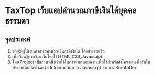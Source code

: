 # TaxTop เว็บแอปคำนวณภาษีเงินได้บุคคลธรรมดา

## จุดประสงค์

1. ช่วยให้ผู้ใช้งานสามารถคำนวณเงินภาษีเงินได้ ได้อย่างรวดเร็ว
2. เพื่อเรียนรู้การเขียนเว็บโดยใช้ HTML,CSS,Javascript
3. โดย Project เป็นส่วนหนึ่งเพื่อใช้ในการนำเสนอผลงานเพื่อใช้สำหรับส่งโครงงานเพื่อรับใบประกาศนียบัตรในคอร์ส Introduction to Javascript จากทาง BorntoDev
